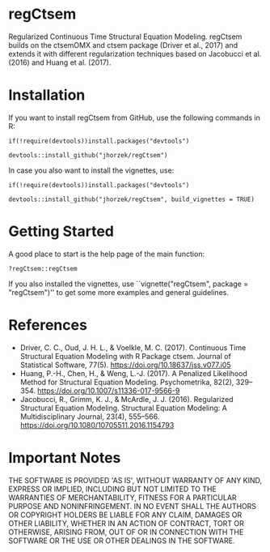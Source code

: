 # regCtsem

Regularized Continuous Time Structural Equation Modeling. regCtsem builds on the ctsemOMX and ctsem package (Driver et al., 2017) and extends it with
different regularization techniques based on Jacobucci et al. (2016) and Huang et al. (2017).

# Installation

If you want to install regCtsem from GitHub, use the following commands in R:

    if(!require(devtools))install.packages("devtools")

    devtools::install_github("jhorzek/regCtsem")
    
In case you also want to install the vignettes, use:


    if(!require(devtools))install.packages("devtools")

    devtools::install_github("jhorzek/regCtsem", build_vignettes = TRUE)
    
    
# Getting Started

A good place to start is the help page of the main function:

    ?regCtsem::regCtsem

If you also installed the vignettes, use ``vignette("regCtsem", package = "regCtsem")'' to get some more examples and general guidelines.

# References

* Driver, C. C., Oud, J. H. L., & Voelkle, M. C. (2017). Continuous Time Structural Equation Modeling with R Package ctsem. Journal of Statistical Software, 77(5). https://doi.org/10.18637/jss.v077.i05
* Huang, P.-H., Chen, H., & Weng, L.-J. (2017). A Penalized Likelihood Method for Structural Equation Modeling. Psychometrika, 82(2), 329–354. https://doi.org/10.1007/s11336-017-9566-9
* Jacobucci, R., Grimm, K. J., & McArdle, J. J. (2016). Regularized Structural Equation Modeling. Structural Equation Modeling: A Multidisciplinary Journal, 23(4), 555–566. https://doi.org/10.1080/10705511.2016.1154793


# Important Notes

THE SOFTWARE IS PROVIDED 'AS IS', WITHOUT WARRANTY OF ANY KIND, EXPRESS OR
IMPLIED, INCLUDING BUT NOT LIMITED TO THE WARRANTIES OF MERCHANTABILITY, FITNESS
FOR A PARTICULAR PURPOSE AND NONINFRINGEMENT. IN NO EVENT SHALL THE AUTHORS OR
COPYRIGHT HOLDERS BE LIABLE FOR ANY CLAIM, DAMAGES OR OTHER LIABILITY, WHETHER IN
AN ACTION OF CONTRACT, TORT OR OTHERWISE, ARISING FROM, OUT OF OR IN CONNECTION
WITH THE SOFTWARE OR THE USE OR OTHER DEALINGS IN THE SOFTWARE. 